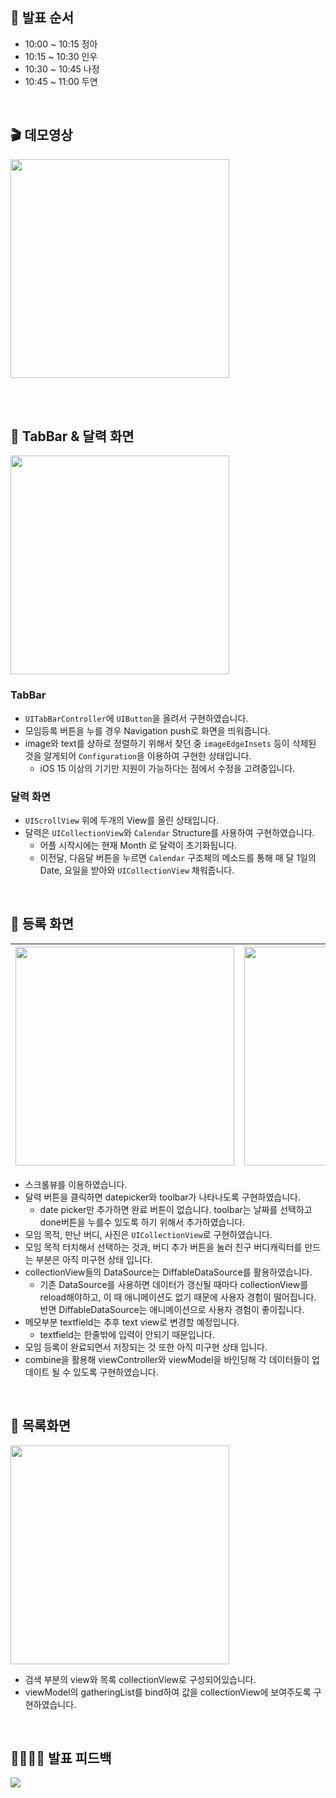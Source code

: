 ## 📢 발표 순서

- 10:00 ~ 10:15 정아
- 10:15 ~ 10:30 인우
- 10:30 ~ 10:45 나정
- 10:45 ~ 11:00 두연

<br/>

## 🎬 데모영상

<a href="https://youtu.be/AAWnkYiDiN8">
    <img src="https://i.imgur.com/dyOg3Cg.png" width=350>
</a>

<br/><br/>

## 📅 TabBar & 달력 화면

<img src="https://i.imgur.com/nZWJ32q.png" width=350>

### TabBar

- `UITabBarController`에 `UIButton`을 올려서 구현하였습니다.
- 모임등록 버튼을 누를 경우 Navigation push로 화면을 띄워줍니다.
- image와 text를 상하로 정렬하기 위해서 찾던 중 `imageEdgeInsets` 등이 삭제된 것을 알게되어 `Configuration`을 이용하여 구현한 상태입니다.
    - iOS 15 이상의 기기만 지원이 가능하다는 점에서 수정을 고려중입니다.

### 달력 화면

- `UIScrollView` 위에 두개의 View를 올린 상태입니다.
- 달력은 `UICollectionView`와 `Calendar` Structure를 사용하여 구현하였습니다.
    - 어플 시작시에는 현재 Month 로 달력이 초기화됩니다.
    - 이전달, 다음달 버튼을 누르면 `Calendar` 구조체의 메소드를 통해 매 달 1일의 Date, 요일을 받아와 `UICollectionView` 채워줍니다.

<br/>

## 📝 등록 화면

| <img src="https://i.imgur.com/0MovCgj.png" width=350> | <img src="https://i.imgur.com/5R0A9t4.png" width=350> |
| - | - |

- 스크롤뷰를 이용하였습니다.
- 달력 버튼을 클릭하면 datepicker와 toolbar가 나타나도록 구현하였습니다.
    - date picker만 추가하면 완료 버튼이 없습니다. 
        toolbar는 날짜를 선택하고 done버튼을 누를수 있도록 하기 위해서 추가하였습니다.
- 모임 목적, 만난 버디, 사진은 `UICollectionView`로 구현하였습니다.
- 모임 목적 터치해서 선택하는 것과, 버디 추가 버튼을 눌러 친구 버디캐릭터를 만드는 부분은 아직 미구현 상태 입니다.
- collectionView들의 DataSource는 DiffableDataSource를 활용하였습니다.
    - 기존 DataSource를 사용하면 데이터가 갱신될 때마다 collectionView를 reload해야하고, 이 때 애니메이션도 없기 때문에 사용자 경험이 떨어집니다.
        반면 DiffableDataSource는 애니메이션으로 사용자 경험이 좋아집니다.
- 메모부분 textfield는 추후 text view로 변경할 예정입니다.
    - textfield는 한줄밖에 입력이 안되기 때문입니다.
- 모임 등록이 완료되면서 저장되는 것 또한 아직 미구현 상태 입니다.
- combine을 활용해 viewController와 viewModel을 바인딩해 각 데이터들이 업데이트 될 수 있도록 구현하였습니다.

<br/>

## 📑 목록화면

<img src="https://i.imgur.com/Rqu9392.png" width=350>

- 검색 부분의 view와 목록 collectionView로 구성되어있습니다.
- viewModel의 gatheringList를 bind하여 값을 collectionView에 보여주도록 구현하였습니다.

<br/>

## 👨‍👩‍👧‍👦 발표 피드백

![](https://i.imgur.com/ap6yPb4.png)